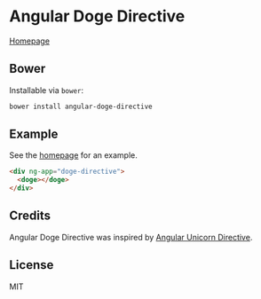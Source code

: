 # Angular Doge Directive
[Homepage](http://jodytate.github.com/angular-doge-directive/)

## Bower
Installable via `bower`:

```bash
bower install angular-doge-directive
```

## Example
See the [homepage](http://jodytate.github.com/angular-doge-directive/) for an example.

```html
<div ng-app="doge-directive">
  <doge></doge>
</div>
```

## Credits
Angular Doge Directive was inspired by [Angular Unicorn Directive](https://github.com/btford/angular-unicorn-directive).

## License
MIT
